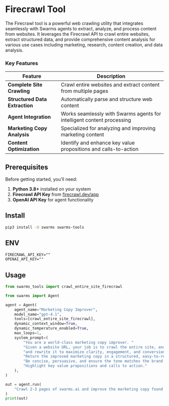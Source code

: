 # Firecrawl Tool


The Firecrawl tool is a powerful web crawling utility that integrates seamlessly with Swarms agents to extract, analyze, and process content from websites. It leverages the Firecrawl API to crawl entire websites, extract structured data, and provide comprehensive content analysis for various use cases including marketing, research, content creation, and data analysis.

### Key Features

| Feature                     | Description                                                                                   |
|-----------------------------|-----------------------------------------------------------------------------------------------|
| **Complete Site Crawling**  | Crawl entire websites and extract content from multiple pages                                 |
| **Structured Data Extraction** | Automatically parse and structure web content                                              |
| **Agent Integration**       | Works seamlessly with Swarms agents for intelligent content processing                        |
| **Marketing Copy Analysis** | Specialized for analyzing and improving marketing content                                     |
| **Content Optimization**    | Identify and enhance key value propositions and calls-to-action                              |

## Prerequisites

Before getting started, you'll need:

1. **Python 3.8+** installed on your system
2. **Firecrawl API Key** from [firecrawl.dev/app](https://www.firecrawl.dev/app)
3. **OpenAI API Key** for agent functionality

## Install

```bash
pip3 install -U swarms swarms-tools
```

## ENV

```txt
FIRECRAWL_API_KEY=""
OPENAI_API_KEY=""
```

## Usage

```python
from swarms_tools import crawl_entire_site_firecrawl

from swarms import Agent

agent = Agent(
    agent_name="Marketing Copy Improver",
    model_name="gpt-4.1",
    tools=[crawl_entire_site_firecrawl],
    dynamic_context_window=True,
    dynamic_temperature_enabled=True,
    max_loops=1,
    system_prompt=(
        "You are a world-class marketing copy improver. "
        "Given a website URL, your job is to crawl the entire site, analyze all marketing copy, "
        "and rewrite it to maximize clarity, engagement, and conversion. "
        "Return the improved marketing copy in a structured, easy-to-read format. "
        "Be concise, persuasive, and ensure the tone matches the brand. "
        "Highlight key value propositions and calls to action."
    ),
)

out = agent.run(
    "Crawl 2-3 pages of swarms.ai and improve the marketing copy found on those pages. Return the improved copy in a structured format."
)
print(out)
```
